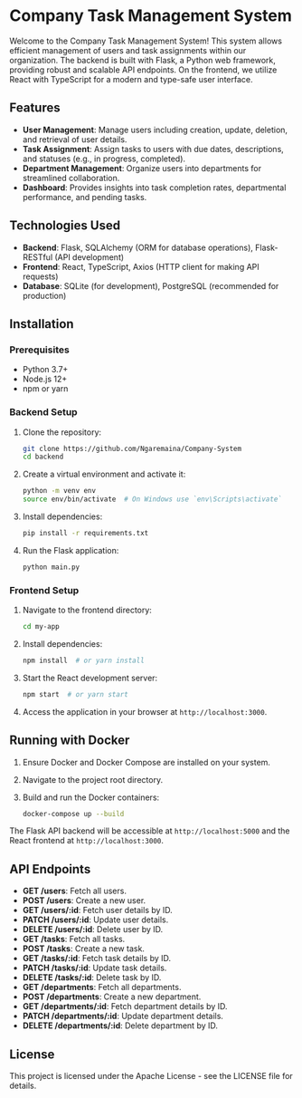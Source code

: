 # Company Task Management System

Welcome to the Company Task Management System! This system allows efficient management of users and task assignments within our organization. The backend is built with Flask, a Python web framework, providing robust and scalable API endpoints. On the frontend, we utilize React with TypeScript for a modern and type-safe user interface.

## Features

- **User Management**: Manage users including creation, update, deletion, and retrieval of user details.
- **Task Assignment**: Assign tasks to users with due dates, descriptions, and statuses (e.g., in progress, completed).
- **Department Management**: Organize users into departments for streamlined collaboration.
- **Dashboard**: Provides insights into task completion rates, departmental performance, and pending tasks.

## Technologies Used

- **Backend**: Flask, SQLAlchemy (ORM for database operations), Flask-RESTful (API development)
- **Frontend**: React, TypeScript, Axios (HTTP client for making API requests)
- **Database**: SQLite (for development), PostgreSQL (recommended for production)

## Installation

### Prerequisites

- Python 3.7+
- Node.js 12+
- npm or yarn

### Backend Setup

1. Clone the repository:
   ```bash
   git clone https://github.com/Ngaremaina/Company-System
   cd backend
   ```

2. Create a virtual environment and activate it:
   ```bash
   python -m venv env
   source env/bin/activate  # On Windows use `env\Scripts\activate`
   ```

3. Install dependencies:
   ```bash
   pip install -r requirements.txt
   ```


4. Run the Flask application:
   ```bash
   python main.py
   ```

### Frontend Setup

1. Navigate to the frontend directory:
   ```bash
   cd my-app
   ```

2. Install dependencies:
   ```bash
   npm install  # or yarn install
   ```

3. Start the React development server:
   ```bash
   npm start  # or yarn start
   ```

4. Access the application in your browser at `http://localhost:3000`.

## Running with Docker

1. Ensure Docker and Docker Compose are installed on your system.

2. Navigate to the project root directory.

3. Build and run the Docker containers:

    ```sh
    docker-compose up --build
    ```

The Flask API backend will be accessible at `http://localhost:5000` and the React frontend at `http://localhost:3000`.

## API Endpoints

- **GET /users**: Fetch all users.
- **POST /users**: Create a new user.
- **GET /users/:id**: Fetch user details by ID.
- **PATCH /users/:id**: Update user details.
- **DELETE /users/:id**: Delete user by ID.
- **GET /tasks**: Fetch all tasks.
- **POST /tasks**: Create a new task.
- **GET /tasks/:id**: Fetch task details by ID.
- **PATCH /tasks/:id**: Update task details.
- **DELETE /tasks/:id**: Delete task by ID.
- **GET /departments**: Fetch all departments.
- **POST /departments**: Create a new department.
- **GET /departments/:id**: Fetch department details by ID.
- **PATCH /departments/:id**: Update department details.
- **DELETE /departments/:id**: Delete department by ID.


## License

This project is licensed under the Apache License - see the LICENSE file for details.
